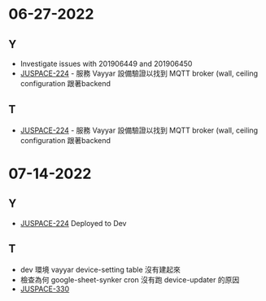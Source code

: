 # 06-27-2022
## Y
* Investigate issues with 201906449 and 201906450
* [JUSPACE-224](https://thudercat.atlassian.net/jira/software/c/projects/JUSPACE/boards/21?modal=detail&selectedIssue=JUSPACE-224) - 服務 Vayyar 設備驗證以找到 MQTT broker (wall, ceiling configuration 跟著backend

## T
* [JUSPACE-224](https://thudercat.atlassian.net/jira/software/c/projects/JUSPACE/boards/21?modal=detail&selectedIssue=JUSPACE-224) - 服務 Vayyar 設備驗證以找到 MQTT broker (wall, ceiling configuration 跟著backend

# 07-14-2022

## Y
* [JUSPACE-224](https://thudercat.atlassian.net/jira/software/c/projects/JUSPACE/boards/21?modal=detail&selectedIssue=JUSPACE-224) Deployed to Dev
## T
* dev 環境 vayyar device-setting table 沒有建起來
* 檢查為何 google-sheet-synker cron 沒有跑 device-updater 的原因
* [JUSPACE-330](https://jubo.atlassian.net/browse/JUSPACE-330?atlOrigin=eyJpIjoiYTQxZjA1ZWYwNDk0NDg2MWJhZDQ5NTliMzVlNGIzZDYiLCJwIjoiaiJ9)


